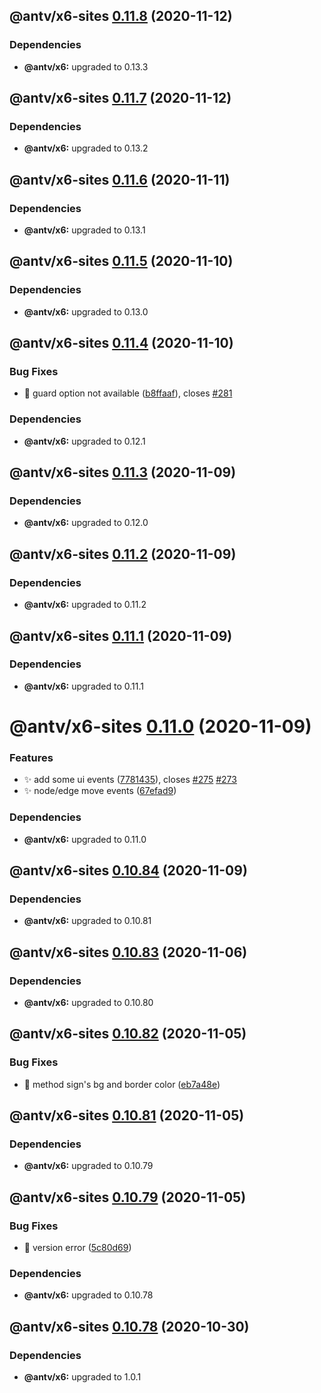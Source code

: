 ## @antv/x6-sites [0.11.8](https://github.com/antvis/x6/compare/@antv/x6-sites@0.11.7...@antv/x6-sites@0.11.8) (2020-11-12)





### Dependencies

* **@antv/x6:** upgraded to 0.13.3

## @antv/x6-sites [0.11.7](https://github.com/antvis/x6/compare/@antv/x6-sites@0.11.6...@antv/x6-sites@0.11.7) (2020-11-12)





### Dependencies

* **@antv/x6:** upgraded to 0.13.2

## @antv/x6-sites [0.11.6](https://github.com/antvis/x6/compare/@antv/x6-sites@0.11.5...@antv/x6-sites@0.11.6) (2020-11-11)





### Dependencies

* **@antv/x6:** upgraded to 0.13.1

## @antv/x6-sites [0.11.5](https://github.com/antvis/x6/compare/@antv/x6-sites@0.11.4...@antv/x6-sites@0.11.5) (2020-11-10)





### Dependencies

* **@antv/x6:** upgraded to 0.13.0

## @antv/x6-sites [0.11.4](https://github.com/antvis/x6/compare/@antv/x6-sites@0.11.3...@antv/x6-sites@0.11.4) (2020-11-10)


### Bug Fixes

* 🐛 guard option not available ([b8ffaaf](https://github.com/antvis/x6/commit/b8ffaaf376f1b7a69d96fccde48a8de82e951660)), closes [#281](https://github.com/antvis/x6/issues/281)





### Dependencies

* **@antv/x6:** upgraded to 0.12.1

## @antv/x6-sites [0.11.3](https://github.com/antvis/x6/compare/@antv/x6-sites@0.11.2...@antv/x6-sites@0.11.3) (2020-11-09)





### Dependencies

* **@antv/x6:** upgraded to 0.12.0

## @antv/x6-sites [0.11.2](https://github.com/antvis/x6/compare/@antv/x6-sites@0.11.1...@antv/x6-sites@0.11.2) (2020-11-09)





### Dependencies

* **@antv/x6:** upgraded to 0.11.2

## @antv/x6-sites [0.11.1](https://github.com/antvis/x6/compare/@antv/x6-sites@0.11.0...@antv/x6-sites@0.11.1) (2020-11-09)





### Dependencies

* **@antv/x6:** upgraded to 0.11.1

# @antv/x6-sites [0.11.0](https://github.com/antvis/x6/compare/@antv/x6-sites@0.10.84...@antv/x6-sites@0.11.0) (2020-11-09)


### Features

* ✨ add some ui events ([7781435](https://github.com/antvis/x6/commit/77814353097a96cc444d347f26309ce6ae8e7453)), closes [#275](https://github.com/antvis/x6/issues/275) [#273](https://github.com/antvis/x6/issues/273)
* ✨ node/edge move events ([67efad9](https://github.com/antvis/x6/commit/67efad9f9dac1657c0f04de15ca80c8fd50d395e))





### Dependencies

* **@antv/x6:** upgraded to 0.11.0

## @antv/x6-sites [0.10.84](https://github.com/antvis/x6/compare/@antv/x6-sites@0.10.83...@antv/x6-sites@0.10.84) (2020-11-09)





### Dependencies

* **@antv/x6:** upgraded to 0.10.81

## @antv/x6-sites [0.10.83](https://github.com/antvis/x6/compare/@antv/x6-sites@0.10.82...@antv/x6-sites@0.10.83) (2020-11-06)





### Dependencies

* **@antv/x6:** upgraded to 0.10.80

## @antv/x6-sites [0.10.82](https://github.com/antvis/x6/compare/@antv/x6-sites@0.10.81...@antv/x6-sites@0.10.82) (2020-11-05)


### Bug Fixes

* 🐛 method sign's bg and border color ([eb7a48e](https://github.com/antvis/x6/commit/eb7a48eeb503bac32813f137654fe2274133697c))

## @antv/x6-sites [0.10.81](https://github.com/antvis/x6/compare/@antv/x6-sites@0.10.80...@antv/x6-sites@0.10.81) (2020-11-05)





### Dependencies

* **@antv/x6:** upgraded to 0.10.79

## @antv/x6-sites [0.10.79](https://github.com/antvis/x6/compare/@antv/x6-sites@0.10.78...@antv/x6-sites@0.10.79) (2020-11-05)


### Bug Fixes

* 🐛 version error ([5c80d69](https://github.com/antvis/x6/commit/5c80d69f66217e131176fce89b95d30bd47e3c4c))





### Dependencies

* **@antv/x6:** upgraded to 0.10.78

## @antv/x6-sites [0.10.78](https://github.com/antvis/x6/compare/@antv/x6-sites@0.10.77...@antv/x6-sites@0.10.78) (2020-10-30)





### Dependencies

* **@antv/x6:** upgraded to 1.0.1
